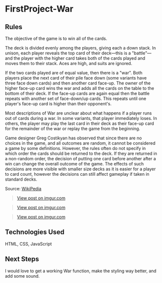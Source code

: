 # FirstProject-War

## Rules

The objective of the game is to win all of the cards.

The deck is divided evenly among the players, giving each a down stack. In unison, each player reveals the top card of their deck—this is a "battle"—and the player with the higher card takes both of the cards played and moves them to their stack. Aces are high, and suits are ignored.

If the two cards played are of equal value, then there is a "war". Both players place the next card of their pile face down (some variants have three face down cards) and then another card face-up. The owner of the higher face-up card wins the war and adds all the cards on the table to the bottom of their deck. If the face-up cards are again equal then the battle repeats with another set of face-down/up cards. This repeats until one player's face-up card is higher than their opponent's.

Most descriptions of War are unclear about what happens if a player runs out of cards during a war. In some variants, that player immediately loses. In others, the player may play the last card in their deck as their face-up card for the remainder of the war or replay the game from the beginning.

Game designer Greg Costikyan has observed that since there are no choices in the game, and all outcomes are random, it cannot be considered a game by some definitions. However, the rules often do not specify in which order the cards should be returned to the deck. If they are returned in a non-random order, the decision of putting one card before another after a win can change the overall outcome of the game. The effects of such decisions are more visible with smaller size decks as it is easier for a player to card count, however the decisions can still affect gameplay if taken in standard decks.

Source: [WikiPedia](https://en.wikipedia.org/wiki/War_(card_game))

<blockquote class="imgur-embed-pub" lang="en" data-id="x9txN6V"><a href="https://imgur.com/x9txN6V">View post on imgur.com</a></blockquote>

<blockquote class="imgur-embed-pub" lang="en" data-id="QC2mjil"><a href="https://imgur.com/QC2mjil">View post on imgur.com</a></blockquote>

<blockquote class="imgur-embed-pub" lang="en" data-id="az1hJxJ"><a href="https://imgur.com/az1hJxJ">View post on imgur.com</a></blockquote>

## Technologies Used

HTML, CSS, JavaScript


## Next Steps

I would love to get a working War function, make the styling way better, and add some sound.  
